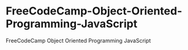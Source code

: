 # FreeCodeCamp-Object-Oriented-Programming-JavaScript
FreeCodeCamp Object Oriented Programming JavaScript
